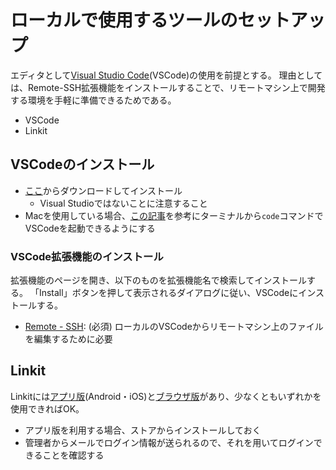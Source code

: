 # ローカルで使用するツールのセットアップ

エディタとして[Visual Studio Code](https://code.visualstudio.com/)(VSCode)の使用を前提とする。
理由としては、Remote-SSH拡張機能をインストールすることで、リモートマシン上で開発する環境を手軽に準備できるためである。

- VSCode
- Linkit

## VSCodeのインストール

- [ここ](https://code.visualstudio.com/)からダウンロードしてインストール
  - Visual Studioではないことに注意すること
- Macを使用している場合、[この記事](https://qiita.com/ayatokura/items/69c96306e3dee501e19b)を参考にターミナルから`code`コマンドでVSCodeを起動できるようにする

### VSCode拡張機能のインストール

拡張機能のページを開き、以下のものを拡張機能名で検索してインストールする。
「Install」ボタンを押して表示されるダイアログに従い、VSCodeにインストールする。

- [Remote - SSH](https://marketplace.visualstudio.com/items?itemName=ms-vscode-remote.remote-ssh): (必須) ローカルのVSCodeからリモートマシン上のファイルを編集するために必要

## Linkit

Linkitには[アプリ版](https://support.jin-soku.biz/support/solutions/articles/48001140891-linkit%E3%83%AD%E3%82%B0%E3%82%A4%E3%83%B3%E6%96%B9%E6%B3%95%EF%BC%88%E3%82%A2%E3%83%97%E3%83%AA%E7%89%88%EF%BC%89)(Android・iOS)と[ブラウザ版](https://support.jin-soku.biz/support/solutions/articles/48001140888-linkit%E3%83%AD%E3%82%B0%E3%82%A4%E3%83%B3%E6%96%B9%E6%B3%95)があり、少なくともいずれかを使用できればOK。
- アプリ版を利用する場合、ストアからインストールしておく
- 管理者からメールでログイン情報が送られるので、それを用いてログインできることを確認する
